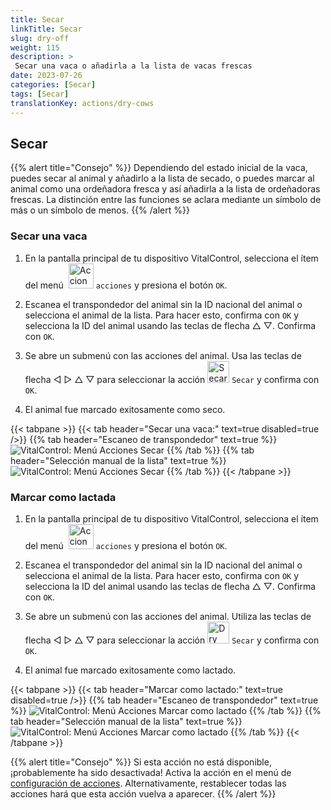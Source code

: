 ```yaml
---
title: Secar
linkTitle: Secar
slug: dry-off
weight: 115
description: >
 Secar una vaca o añadirla a la lista de vacas frescas
date: 2023-07-26
categories: [Secar]
tags: [Secar]
translationKey: actions/dry-cows
---
```


## Secar

{{% alert title="Consejo" %}}
Dependiendo del estado inicial de la vaca, puedes secar al animal y añadirlo a la lista de secado, o puedes marcar al animal como una ordeñadora fresca y así añadirla a la lista de ordeñadoras frescas. La distinción entre las funciones se aclara mediante un símbolo de más o un símbolo de menos.
{{% /alert %}}

### Secar una vaca

1. En la pantalla principal de tu dispositivo VitalControl, selecciona el ítem del menú &nbsp;<img src="/icons/actions.svg" width="40" align="bottom" alt="Acciones" /> `acciones` y presiona el botón `OK`.

2. Escanea el transpondedor del animal sin la ID nacional del animal o selecciona el animal de la lista. Para hacer esto, confirma con `OK` y selecciona la ID del animal usando las teclas de flecha △ ▽. Confirma con `OK`.

3. Se abre un submenú con las acciones del animal. Usa las teclas de flecha ◁ ▷ △ ▽ para seleccionar la acción <img src="/icons/actions/dryoff-plus.svg" width="35" align="bottom" alt="Secar" /> `Secar` y confirma con `OK`.

4. El animal fue marcado exitosamente como seco.

{{< tabpane >}}
{{< tab header="Secar una vaca:" text=true disabled=true />}}
{{% tab header="Escaneo de transpondedor" text=true %}}
![VitalControl: Menú Acciones Secar](../images/dryoff-scan.png "Secar una vaca")
{{% /tab %}}
{{% tab header="Selección manual de la lista" text=true %}}
![VitalControl: Menú Acciones Secar](../images/dryoff.png "Secar una vaca")
{{% /tab %}}
{{< /tabpane >}}

### Marcar como lactada

1. En la pantalla principal de tu dispositivo VitalControl, selecciona el ítem del menú &nbsp;<img src="/icons/actions.svg" width="40" align="bottom" alt="Acciones" /> `acciones` y presiona el botón `OK`.

2. Escanea el transpondedor del animal sin la ID nacional del animal o selecciona el animal de la lista. Para hacer esto, confirma con `OK` y selecciona la ID del animal usando las teclas de flecha △ ▽. Confirma con `OK`.

3. Se abre un submenú con las acciones del animal. Utiliza las teclas de flecha ◁ ▷ △ ▽ para seleccionar la acción <img src="/icons/actions/dryoff-minus.svg" width="35" align="bottom" alt="Dry off" /> `Secar` y confirma con `OK`.

4. El animal fue marcado exitosamente como lactado.

{{< tabpane >}}
{{< tab header="Marcar como lactado:" text=true disabled=true />}}
{{% tab header="Escaneo de transpondedor" text=true %}}
![VitalControl: Menú Acciones Marcar como lactado](../images/lactated-scan.png "Marcar como lactado")
{{% /tab %}}
{{% tab header="Selección manual de la lista" text=true %}}
![VitalControl: Menú Acciones Marcar como lactado](../images/lactated.png "Marcar como lactado")
{{% /tab %}}
{{< /tabpane >}}


{{% alert title="Consejo" %}}
Si esta acción no está disponible, ¡probablemente ha sido desactivada! Activa la acción en el menú de [configuración de acciones](../settings/). Alternativamente, restablecer todas las acciones hará que esta acción vuelva a aparecer.
{{% /alert %}}
